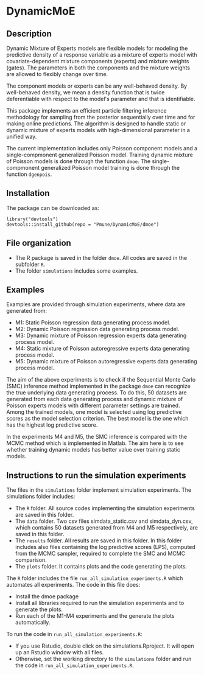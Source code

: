 # DynamicMoE

## Description

Dynamic Mixture of Experts models are flexible models for modeling the predictive density of a response variable as a mixture of experts model with covariate-dependent mixture components (experts) and mixture weights (gates). The parameters in both the components and the mixture weights are allowed to flexibly change over time.

The component models or experts can be any well-behaved density. By well-behaved density, we mean a density function that is twice deferentiable with respect to the model's parameter and that is identifiable.

This package implements an efficient particle filtering inference methodology for sampling from the posterior sequentially over time and for making online predictions. The algorithm is designed to handle static or dynamic mixture of experts models with high-dimensional parameter in a unified way.

The current implementation includes only Poisson component models and a single-compmonent generalized Poisson model. Training dynamic mixture of Poisson models is done through the function `dmoe`. The single-compmonent generalized Poisson model training is done through the function `dgenpois`.

## Installation

The package can be downloaded as:
```
library("devtools")
devtools::install_github(repo = "Pmune/DynamicMoE/dmoe")
```

## File organization

- The R package is saved in the folder `dmoe`. All codes are saved in the subfolder `R`.
- The folder `simulations` includes some examples.
## Examples

Examples are provided through simulation experiments, where data are generated from:

- M1: Static Poisson regression data generating process model.
- M2: Dynamic Poisson regression data generating process model.
- M3: Dynamic mixture of Poisson regression experts data generating process model.
- M4: Static mixture of Poisson autoregressive experts data generating process model.
- M5: Dynamic mixture of Poisson autoregressive experts data generating process model.

The aim of the above experiments is to check if the Sequential Monte Carlo (SMC) inference method implemented in the package `dmoe` can recognize the true underlying data generating process.
To do this,  $50$ datasets are generated from each data generating process and dynamic mixture of Poisson experts models with different parameter settings are trained. Among the trained models, one model is selected using log predictive scores as the model selection criterion. The best model is the one which has the highest log predictive score.

In the experiments M4 and M5, the SMC inference is compared with the MCMC method which is implemented in Matlab. The aim here is to see whether training dynamic models has better value over training static models.

## Instructions to run the simulation experiments

The files in the `simulations` folder implement simulation experiments. The simulations folder includes:

- The `R` folder. All source codes implementing the simulation experiments are saved in this folder.
- The `data` folder. Two csv files simdata_static.csv and simdata_dyn.csv, which contains $50$ datasets generated from M4 and M5 respectively, are saved in this folder.
- The `results` folder. All results are saved in this folder. In this folder includes also files containing the log predictive scores (LPS), computed from the MCMC sampler, required to complete the SMC and MCMC comparison.
- The `plots` folder. It contains plots and the code generating the plots.

The `R` folder includes the file `run_all_simulation_experiments.R` which automates all experiments. The code in this file does:

- Install the dmoe package
- Install all libraries required to run the simulation experiments and to generate the plots.
- Run each of the M1-M4 experiments and the generate the plots automatically.

To run the code in `run_all_simulation_experiments.R`:

- If you use Rstudio, double click on the simulations.Rproject. It will open up an Rstudio window with all files.
- Otherwise, set the working directory to the `simulations` folder and run the code in `run_all_simulation_experiments.R`.
